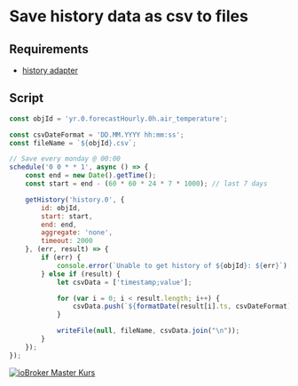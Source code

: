 # Save history data as csv to files

## Requirements

- [history adapter](https://github.com/ioBroker/ioBroker.history)

## Script

```javascript
const objId = 'yr.0.forecastHourly.0h.air_temperature';

const csvDateFormat = 'DD.MM.YYYY hh:mm:ss';
const fileName = `${objId}.csv`;

// Save every monday @ 00:00
schedule('0 0 * * 1', async () => {
    const end = new Date().getTime();
    const start = end - (60 * 60 * 24 * 7 * 1000); // last 7 days

    getHistory('history.0', {
        id: objId,
        start: start,
        end: end,
        aggregate: 'none',
        timeout: 2000
    }, (err, result) => {
        if (err) {
            console.error(`Unable to get history of ${objId}: ${err}`);
        } else if (result) {
            let csvData = ['timestamp;value'];

            for (var i = 0; i < result.length; i++) {
                csvData.push(`${formatDate(result[i].ts, csvDateFormat)};${result[i].val}`);
            }

            writeFile(null, fileName, csvData.join("\n"));
        }
    });
});
```

[![ioBroker Master Kurs](https://haus-automatisierung.com/images/ads/ioBroker-Kurs.png)](https://haus-automatisierung.com/iobroker-kurs/?refid=iobroker-scripts)

